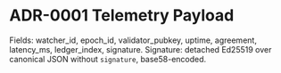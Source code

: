 
# ADR-0001 Telemetry Payload
Fields: watcher_id, epoch_id, validator_pubkey, uptime, agreement, latency_ms, ledger_index, signature.
Signature: detached Ed25519 over canonical JSON without `signature`, base58-encoded.
